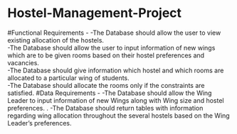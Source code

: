# Hostel-Management-Project
#Functional Requirements -
-The Database should allow the user to view existing allocation of the hostels.<br>
-The Database should allow the user to input information of new wings which are to be given rooms based on their hostel preferences and vacancies.<br>
-The Database should give information which hostel and which rooms are allocated to a particular wing of students.<br>
-The Database should allocate the rooms only if the constraints are satisfied.
#Data Requirements -
-The Database should allow the Wing Leader to input information of new Wings along with Wing size and hostel preferences. .
-The Database should return tables with information regarding wing allocation throughout the several hostels based on the Wing Leader’s preferences.
